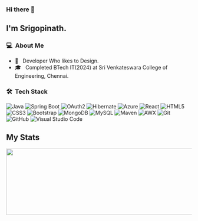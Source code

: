 ### Hi there 👋

## I'm Srigopinath.

### 💻 &nbsp;About Me 

- 🤖 &nbsp; Developer Who likes to Design.
- 🎓 &nbsp; Completed BTech IT(2024) at Sri Venkateswara College of Engineering, Chennai.

### 🛠 &nbsp;Tech Stack

  ![Java](https://img.shields.io/badge/-Java-007396?style=flat-square&logo=java)
  ![Spring Boot](https://img.shields.io/badge/-Spring%20Boot-6DB33F?style=flat-square&logo=spring&logoColor=white)
  ![OAuth2](https://img.shields.io/badge/-OAuth2-EB5424?style=flat-square&logo=oauth&logoColor=white)
  ![Hibernate](https://img.shields.io/badge/-Hibernate-59666C?style=flat-square&logo=hibernate&logoColor=white)
  ![Azure](https://img.shields.io/badge/-Azure-0089D6?style=flat-square&logo=microsoft-azure&logoColor=white)
  ![React](https://img.shields.io/badge/-React-black?style=flat-square&logo=react)
  ![HTML5](https://img.shields.io/badge/-HTML5-E34F26?style=flat-square&logo=html5&logoColor=white)
  ![CSS3](https://img.shields.io/badge/-CSS3-1572B6?style=flat-square&logo=css3)
  ![Bootstrap](https://img.shields.io/badge/-Bootstrap-563D7C?style=flat-square&logo=bootstrap)
  ![MongoDB](https://img.shields.io/badge/-MongoDB-black?style=flat-square&logo=mongodb)
  ![MySQL](https://img.shields.io/badge/-MySQL-black?style=flat-square&logo=mysql)
  ![Maven](https://img.shields.io/badge/-Maven-C71A36?style=flat-square&logo=apache-maven&logoColor=white)
  ![AWX](https://img.shields.io/badge/-AWX-EE0000?style=flat-square&logo=ansible&logoColor=white)
  ![Git](https://img.shields.io/badge/-Git-black?style=flat-square&logo=git)
  ![GitHub](https://img.shields.io/badge/-GitHub-181717?style=flat-square&logo=github)
  ![Visual Studio Code](https://img.shields.io/badge/-Visual%20Studio%20Code-333333?style=flat&logo=visual-studio-code&logoColor=007ACC)

## My Stats
<p style="text-align: center;" >
  <a href="https://github.com/Srigopinath-A">
  <!-- <img height="180em" src="https://github-readme-stats.vercel.app/api?username=Srigopinath-A&show_icons=true&theme=radical&bg_color=000000&text_color=ffffff&icon_color=8A2BE2&title_color=8A2BE2" /> -->
  <img height="180em" width="1000em" src="https://github-readme-stats-eight-theta.vercel.app/api/top-langs/?username=Srigopinath-A&theme=radical&bg_color=000000&text_color=ffffff&icon_color=8A2BE2&title_color=8A2BE2&layout=compact&exclude_lang=java+r" />
</a>
</p> 

<!--
**Srigopinath-A/Srigopinath-A** is a ✨ _special_ ✨ repository because its `README.md` (this file) appears on your GitHub profile.
-->
